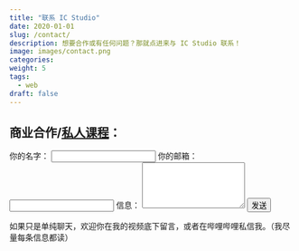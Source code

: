 ```yaml
---
title: "联系 IC Studio"
date: 2020-01-01
slug: /contact/
description: 想要合作或有任何问题？那就点进来与 IC Studio 联系！
image: images/contact.png
categories:
weight: 5
tags:
  - web
draft: false
---
```

## 商业合作/[私人课程](/%E7%BD%91%E7%AB%99%E5%86%85%E5%AE%B9/%E7%A7%81%E4%BA%BA%E8%AF%BE%E7%A8%8B/)：

<div class="p-6 bg-zinc-100 rounded-3xl">
  <form action="https://formspree.io/f/mnnbadal" method="POST" class="flex flex-col space-y-4">
    <label class="block">
      <span class="text-gray-700">你的名字：</span>
      <input type="text" name="name" class="p-2 border rounded w-full">
    </label>
    <label class="block">
      <span class="text-gray-700">你的邮箱：</span>
      <input type="email" name="_replyto" class="p-2 border rounded w-full">
    </label>
    <label class="block">
      <span class="text-gray-700">信息：</span>
      <textarea name="message" class="p-2 border rounded w-full" rows="5"></textarea>
    </label>
    <button type="submit" class="bg-blue-500 text-white p-2 rounded">发送</button>
  </form>
</div>

如果只是单纯聊天，欢迎你在我的视频底下留言，或者在哔哩哔哩私信我。（我尽量每条信息都读）